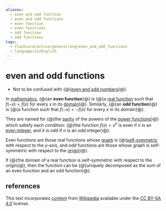 ```yaml
---
aliases:
  - even and odd function
  - even and odd functions
  - even function
  - even functions
  - odd function
  - odd functions
tags:
  - flashcard/active/general/eng/even_and_odd_functions
  - language/in/English
---
```


# even and odd functions

- Not to be confused with {@{[even and odd numbers](parity%20(mathematics).md)}@}. <!--SR:!2025-09-19,314,330-->

In [mathematics](mathematics.md), {@{an __even function__}@} is {@{a [real function](function%20of%20a%20real%20variable.md) such that $f(-x) = f(x)$ for every $x$ in its [domain](domain%20of%20a%20function.md)}@}. Similarly, {@{an __odd function__}@} is {@{a function such that $f(-x) = -f(x)$ for every $x$ in its domain}@}. <!--SR:!2025-06-11,234,330!2025-06-13,235,330!2025-08-04,278,330!2028-02-02,987,350-->

They are named for {@{the [parity](parity%20(mathematics).md) of the powers of the [power functions](exponentiation.md#power%20functions)}@} which satisfy each condition: {@{the function $f(x) = x^n$ is even if _n_ is an [even integer](parity%20(mathematics).md), and it is odd if _n_ is an odd integer}@}. <!--SR:!2025-07-13,260,330!2025-09-18,314,330-->

Even functions are those real functions whose [graph](graph%20of%20a%20function.md) is {@{[self-symmetric](symmetry%20(geometry).md) with respect to the y-axis, and odd functions are those whose graph is self-symmetric with respect to the [origin](origin%20(mathematics).md)}@}. <!--SR:!2026-08-27,525,310-->

If {@{the domain of a real function is self-symmetric with respect to the origin}@}, then the function can be {@{uniquely decomposed as the sum of an even function and an odd function}@}. <!--SR:!2026-12-03,649,330!2025-06-18,239,330-->

## references

This text incorporates [content](https://en.wikipedia.org/wiki/even_and_odd_functions) from [Wikipedia](Wikipedia.md) available under the [CC BY-SA 4.0](https://creativecommons.org/licenses/by-sa/4.0/) license.
